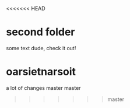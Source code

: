<<<<<<< HEAD
# second folder

some text
dude, check it out!

oarsietnarsoit
=======
a lot of changes
master master
>>>>>>> master

